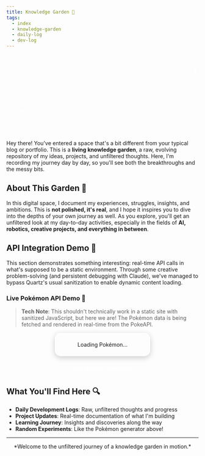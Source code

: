 ```yaml
---
title: Knowledge Garden 🌱
tags:
  - index
  - knowledge-garden
  - daily-log
  - dev-log
---
```


<marquee style="
  color: #ffffff;
  font-size: 1.2em;
  padding: 10px;
  margin: 20px 0;
  border-top: 1px solid rgba(255,255,255,0.2);
  border-bottom: 1px solid rgba(255,255,255,0.2);
">
  🤖 Welcome to my digital chaos! | 🎮 Yes, that Pokémon API really works | 🧠 I bullied an AI into helping me break this static site | 🌱 Growing digital gardens and chaos emeralds | 🚀 Where we're going, we don't need sanitization
</marquee>

<a id="daily-note-link" href="#" style="
  display: inline-block;
  padding: 12px 24px;
  font-size: 1.2em;
  font-weight: normal;
  text-align: center;
  color: #ffffff;  /* White text */
  background: none;  /* Transparent background */
  border: 1px solid #ffffff;  /* Thin white border */
  border-radius: 4px;
  text-decoration: none;
  margin-top: 20px;
  margin-bottom: 30px;
">
  Daily Note 🗓
</a>

Hey there! You've entered a space that's a bit different from your typical blog or portfolio. This is a **living knowledge garden**, a raw, evolving repository of my ideas, projects, and unfiltered thoughts. Here, I'm recording my journey day by day, so you'll see both the breakthroughs and the messy bits.

## About This Garden 🌿

In this digital space, I document my experiences, struggles, insights, and ambitions. This is **not polished, it's real**, and I hope it inspires you to dive into the depths of your own journey as well. As you explore, you'll get an unfiltered look at my day-to-day activities, especially in the fields of **AI, robotics, creative projects, and everything in between**.

## API Integration Demo 🔌

This section demonstrates something interesting: real-time API calls in what's supposed to be a static environment. Through some creative problem-solving (and persistent debugging with Claude), we've managed to bypass Quartz's usual sanitization to enable dynamic content loading.

### Live Pokémon API Demo 🎲
> **Tech Note**: This shouldn't technically work in a static site with sanitized JavaScript, but here we are! The Pokémon data is being fetched and rendered in real-time from the PokeAPI.

<style>
  @keyframes shine {
    0% { left: -100%; }
    20% { left: 100%; }
    100% { left: 100%; }
  }

  @keyframes float {
    0% { transform: translateY(0px); }
    50% { transform: translateY(-10px); }
    100% { transform: translateY(0px); }
  }
</style>

<div style="
  width: 250px;
  margin-left: auto;
  margin-right: auto;
  text-align: center;
">
  <div id="pokemon-info" style="
    margin-bottom: 15px;
    background: linear-gradient(145deg, rgba(255,255,255,0.1) 0%, rgba(255,255,255,0.05) 100%);
    border-radius: 15px;
    padding: 20px;
    box-shadow: 0 4px 15px rgba(0,0,0,0.2), inset 0 0 30px rgba(255,255,255,0.05);
    border: 2px solid rgba(255,255,255,0.3);
    position: relative;
    overflow: hidden;
    animation: float 6s ease-in-out infinite;
  ">Loading Pokémon...</div>

  <button id="refresh-button" style="
    display: inline-block;
    padding: 8px 16px;
    font-size: 1em;
    font-weight: bold;
    color: #ffffff;
    background: none;
    border: 1px solid #ffffff;
    border-radius: 4px;
    cursor: pointer;
    transition: all 0.2s ease-in-out;
  ">
    Get Another Pokémon
  </button>
</div>

<script>
  const typeColors = {
    normal: '#A8A878',
    fire: '#F08030',
    water: '#6890F0',
    electric: '#F8D030',
    grass: '#78C850',
    ice: '#98D8D8',
    fighting: '#C03028',
    poison: '#A040A0',
    ground: '#E0C068',
    flying: '#A890F0',
    psychic: '#F85888',
    bug: '#A8B820',
    rock: '#B8A038',
    ghost: '#705898',
    dragon: '#7038F8',
    dark: '#705848',
    steel: '#B8B8D0',
    fairy: '#EE99AC'
  };

  async function loadPokemon() {
    const pokemonInfo = document.getElementById('pokemon-info');
    try {
      const randomId = Math.floor(Math.random() * 150) + 1;
      const response = await fetch(`https://pokeapi.co/api/v2/pokemon/${randomId}`);
      const data = await response.json();

      const primaryType = data.types[0].type.name;
      const typeColor = typeColors[primaryType] || '#71717A';

      // Update main card background with type color
      pokemonInfo.style.background = `linear-gradient(145deg, ${typeColor}33 0%, ${typeColor}11 100%)`;
      pokemonInfo.style.boxShadow = `0 4px 15px rgba(0,0,0,0.2), inset 0 0 30px ${typeColor}22`;
      pokemonInfo.style.border = `2px solid ${typeColor}44`;

      const nameElement = document.createElement('h2');
      nameElement.textContent = data.name.toUpperCase();
      nameElement.style.margin = '0 0 15px 0';
      nameElement.style.fontSize = '1.5em';
      nameElement.style.fontWeight = 'bold';
      nameElement.style.letterSpacing = '0.05em';
      nameElement.style.textShadow = `0 0 10px ${typeColor}88`;
      nameElement.style.color = '#FFFFFF';

      const imageContainer = document.createElement('div');
      imageContainer.style.background = `linear-gradient(145deg, ${typeColor}22, ${typeColor}44)`;
      imageContainer.style.borderRadius = '10px';
      imageContainer.style.padding = '15px';
      imageContainer.style.margin = '0 -10px 15px -10px';
      imageContainer.style.border = `1px solid ${typeColor}66`;
      imageContainer.style.boxShadow = `inset 0 0 20px ${typeColor}33`;
      imageContainer.style.position = 'relative';
      imageContainer.style.backdropFilter = 'blur(5px)';

      const shineElement = document.createElement('div');
      shineElement.style.position = 'absolute';
      shineElement.style.top = '0';
      shineElement.style.left = '-100%';
      shineElement.style.width = '50%';
      shineElement.style.height = '100%';
      shineElement.style.background = `linear-gradient(90deg, transparent, ${typeColor}22, transparent)`;
      shineElement.style.animation = 'shine 3s infinite';
      imageContainer.appendChild(shineElement);

      const imgElement = document.createElement('img');
      imgElement.src = data.sprites.front_default;
      imgElement.alt = data.name;
      imgElement.width = 120;
      imgElement.height = 120;
      imgElement.style.display = 'block';
      imgElement.style.margin = '0 auto';
      imgElement.style.filter = `drop-shadow(0 0 8px ${typeColor}77)`;
      imageContainer.appendChild(imgElement);

      const statsContainer = document.createElement('div');
      statsContainer.style.background = `linear-gradient(135deg, ${typeColor}22, ${typeColor}33)`;
      statsContainer.style.borderRadius = '8px';
      statsContainer.style.padding = '10px';
      statsContainer.style.marginTop = '10px';
      statsContainer.style.border = `1px solid ${typeColor}44`;
      statsContainer.style.boxShadow = `inset 0 0 15px ${typeColor}22`;

      const typeElement = document.createElement('p');
      typeElement.textContent = `Type: ${data.types.map(typeInfo => typeInfo.type.name).join(', ')}`;
      typeElement.style.margin = '5px 0';
      typeElement.style.fontWeight = 'bold';
      typeElement.style.color = `rgba(255,255,255,0.95)`;
      typeElement.style.textShadow = `0 0 5px ${typeColor}88`;

      const heightElement = document.createElement('p');
      heightElement.textContent = `Height: ${data.height / 10} m`;
      heightElement.style.margin = '5px 0';
      heightElement.style.fontSize = '0.9em';
      heightElement.style.color = 'rgba(255,255,255,0.9)';

      const weightElement = document.createElement('p');
      weightElement.textContent = `Weight: ${data.weight / 10} kg`;
      weightElement.style.margin = '5px 0';
      weightElement.style.fontSize = '0.9em';
      weightElement.style.color = 'rgba(255,255,255,0.9)';

      // Clear and append elements
      pokemonInfo.innerHTML = '';
      pokemonInfo.appendChild(nameElement);
      pokemonInfo.appendChild(imageContainer);
      statsContainer.appendChild(typeElement);
      statsContainer.appendChild(heightElement);
      statsContainer.appendChild(weightElement);
      pokemonInfo.appendChild(statsContainer);

      // Update button styling to match type
      const button = document.getElementById('refresh-button');
      button.style.borderColor = `${typeColor}88`;
      button.style.textShadow = `0 0 5px ${typeColor}88`;
      button.style.transition = 'all 0.2s ease-in-out';
      button.onmouseover = () => {
        button.style.background = `${typeColor}22`;
        button.style.transform = 'translateY(-2px)';
      };
      button.onmouseout = () => {
        button.style.background = 'none';
        button.style.transform = 'translateY(0)';
      };

    } catch (error) {
      pokemonInfo.textContent = 'Failed to load Pokémon. Please try again later.';
      console.error('Error fetching Pokémon data:', error);
    }
  }

  // Initialize the first Pokémon on page load
  loadPokemon();

  // Add event listener to refresh button
  document.getElementById('refresh-button').addEventListener('click', loadPokemon);

  // Set Daily Note link to today's date
  (function setDailyNoteLink() {
    const link = document.getElementById('daily-note-link');
    if (link) {
      const today = new Date();
      const yyyy = today.getFullYear();
      const mm = String(today.getMonth() + 1).padStart(2, '0');
      const dd = String(today.getDate()).padStart(2, '0');
      link.href = `/Daily-Notes/${yyyy}-${mm}-${dd}`;
      link.innerText = `Daily Note 🗓`;
    }
  })();
</script>

## What You'll Find Here 🔍

- **Daily Development Logs**: Raw, unfiltered thoughts and progress
- **Project Updates**: Real-time documentation of what I'm building
- **Learning Journey**: Insights and discoveries along the way
- **Random Experiments**: Like the Pokémon generator above!

---

<div align="center">
*Welcome to the unfiltered journey of a knowledge garden in motion.*
</div>
